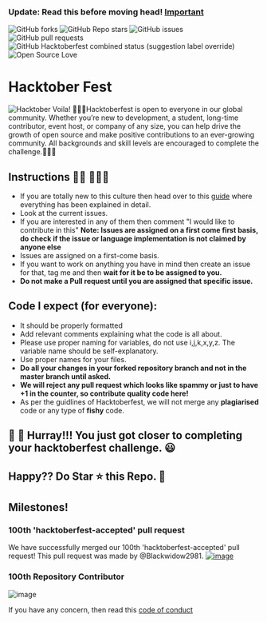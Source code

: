 ### Update: Read this before moving head! [Important](https://github.com/kaustubhgupta/Hacktoberfest2020_/issues/105)

![GitHub forks](https://img.shields.io/github/forks/kaustubhgupta/Hacktoberfest2020_?style=social)
![GitHub Repo stars](https://img.shields.io/github/stars/kaustubhgupta/Hacktoberfest2020_?style=social)
![GitHub issues](https://img.shields.io/github/issues/kaustubhgupta/Hacktoberfest2020_)
![GitHub pull requests](https://img.shields.io/github/issues-pr/kaustubhgupta/Hacktoberfest2020_)
![GitHub Hacktoberfest combined status (suggestion label override)](https://img.shields.io/github/hacktoberfest/2020/kaustubhgupta/Hacktoberfest2020_)
![Open Source Love](https://badges.frapsoft.com/os/v1/open-source.svg?v=102)

# Hacktober Fest
![Hacktober](https://i0.wp.com/wp.laravel-news.com/wp-content/uploads/2020/09/hacktoberfest2020.jpg?fit=2200%2C1100&ssl=1?resize=2200%2C1125)
Voila!
🙅🏼‍♂️Hacktoberfest is open to everyone in our global community. Whether you’re new to development, a student, long-time contributor, event host, or company of any size, you can help drive the growth of open source and make positive contributions to an ever-growing community. All backgrounds and skill levels are encouraged to complete the challenge.🙅🏼‍♂️

## Instructions 🙅🏼 🙅🏼‍♂️

-   If you are totally new to this culture then head over to this [guide](CONTRIBUTING.md) where everything has been explained in detail.
-   Look at the current issues.
-   If you are interested in any of them then comment "I would like to contribute in this"
    **Note: Issues are assigned on a first come first basis, do check if the issue or language implementation is not claimed by anyone else**
-   Issues are assigned on a first-come basis.
-   If you want to work on anything you have in mind then create an issue for that, tag me and then **wait for it be to be assigned to you.**
-   **Do not make a Pull request until you are assigned that specific issue.**

## Code I expect (for everyone):

-   It should be properly formatted
-   Add relevant comments explaining what the code is all about.
-   Please use proper naming for variables, do not use i,j,k,x,y,z. The variable name should be self-explanatory.
-   Use proper names for your files.
-   **Do all your changes in your forked repository branch and not in the master branch until asked.**
-   **We will reject any pull request which looks like spammy or just to have +1 in the counter, so contribute quality code here!**
-   As per the guidlines of Hacktoberfest, we will not merge any **plagiarised** code or any type of **fishy** code.

## 👑 👑 Hurray!!! You just got closer to completing your hacktoberfest challenge. 😃

## Happy?? Do Star ⭐ this Repo. 🤩

## Milestones!

### 100th 'hacktoberfest-accepted' pull request
We have successfully merged our 100th 'hacktoberfest-accepted' pull request! This pull request was made by @Blackwidow2981. 
[![image](./screenshots/Capture.PNG)](https://github.com/kaustubhgupta/Hacktoberfest2020_/pull/436)


### 100th Repository Contributor
![image](./screenshots/100thcontrib.PNG)


If you have any concern, then read this [code of conduct](CODE_OF_CONDUCT.md)
